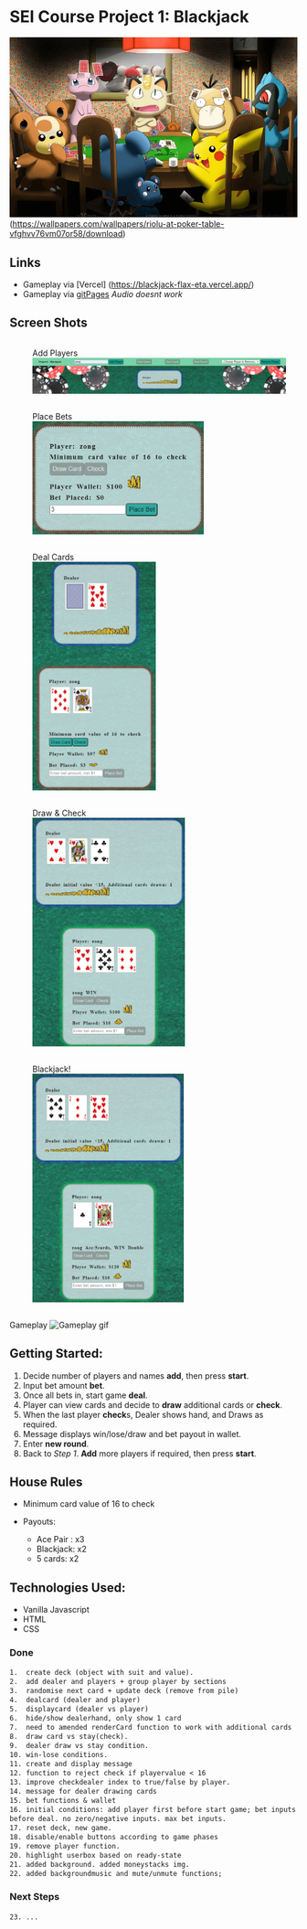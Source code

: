 # SEI Course Project 1: Blackjack

![Blackjack](css/pokemonpokertable.jpg)
(https://wallpapers.com/wallpapers/riolu-at-poker-table-vfghvv76vm07or58/download)

## Links

- Gameplay via [Vercel] (https://blackjack-flax-eta.vercel.app/)
- Gameplay via [gitPages](https://xzonghanx.github.io/Blackjack/)
  _Audio doesnt work_

## Screen Shots

<figure style="display: inline-block; vertical-align: middle; margin-right: 20px;">
	<figcaption>Add Players</figcaption>
	<img src="css/Add.png" alt="Add Player" width="700">
</figure>
<figure style="display: inline-block; vertical-align: middle; margin-right: 20px;">
	<figcaption >Place Bets</figcaption>
	<img src="css/Bet.png" alt="Place Bets" style="width: 300px; height: auto">
</figure>
<figure style="display: inline-block; vertical-align: middle; margin-right: 20px;">
	<figcaption>Deal Cards</figcaption>
	<img src="css/CardsDealt.png" alt="Deal Cards" style="width: auto; height: 400px">
</figure>
<figure style="display: inline-block; vertical-align: middle; margin-right: 20px;">
	<figcaption>Draw & Check</figcaption>
	<img src="css/Draw&Checked.png" alt="Draw & Check" style="width: auto; height: 400px">
</figure>
<figure style="display: inline-block; vertical-align: middle; margin-right: 20px;">
	<figcaption>Blackjack!</figcaption>
	<img src="css/Ace.png" alt="Blackjack" style="width: auto; height: 400px;">
</figure>

Gameplay
![Gameplay gif](css/Gameplay.gif)

## Getting Started:

1. Decide number of players and names **add**, then press **start**.
2. Input bet amount **bet**.
3. Once all bets in, start game **deal**.
4. Player can view cards and decide to **draw** additional cards or **check**.
5. When the last player **check**s, Dealer shows hand, and Draws as required.
6. Message displays win/lose/draw and bet payout in wallet.
7. Enter **new round**.
8. Back to _Step 1_. **Add** more players if required, then press **start**.

## House Rules

- Minimum card value of 16 to check
- Payouts:

  - Ace Pair : x3
  - Blackjack: x2
  - 5 cards: x2

## Technologies Used:

- Vanilla Javascript
- HTML
- CSS

### Done

```
1.  create deck (object with suit and value).
2.  add dealer and players + group player by sections
3.  randomise next card + update deck (remove from pile)
4.  dealcard (dealer and player)
5.  displaycard (dealer vs player)
6.  hide/show dealerhand, only show 1 card
7.  need to amended renderCard function to work with additional cards
8.  draw card vs stay(check).
9.  dealer draw vs stay condition.
10. win-lose conditions.
11. create and display message
12. function to reject check if playervalue < 16
13. improve checkdealer index to true/false by player.
14. message for dealer drawing cards
15. bet functions & wallet
16. initial conditions: add player first before start game; bet inputs before deal. no zero/negative inputs. max bet inputs.
17. reset deck, new game.
18. disable/enable buttons according to game phases
19. remove player function.
20. highlight userbox based on ready-state
21. added background. added moneystacks img.
22. added backgroundmusic and mute/unmute functions;
```

### Next Steps

```
23. ...
```
